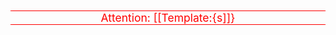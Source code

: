 <div style="color:red; font-size: 125%; border-top: 1px solid red; border-bottom: 1px solid red; text-align: center; margin-top: 1em; margin-bottom: 1em;">
Attention: [[Template:{s]]}
</div>
